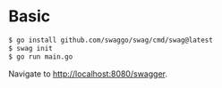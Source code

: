 # Basic

```sh
$ go install github.com/swaggo/swag/cmd/swag@latest
$ swag init
$ go run main.go
```

Navigate to <http://localhost:8080/swagger>.